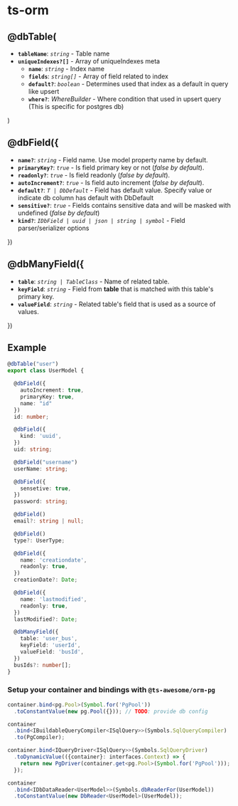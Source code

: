 # ts-orm

## @dbTable(
  * **`tableName`**: *`string`* - Table name
  * **`uniqueIndexes?[]`** - Array of uniqueIndexes meta
    * **`name`**: *`string`* - Index name
    * **`fields`**: *`string[]`* - Array of field related to index
    * **`default?`**: *`boolean`* - Determines used that index as a default in query like upsert
    * **`where?`**: *WhereBuilder* - Where condition that used in upsert query (This is specific for postgres db)

)

## @dbField({
  * **`name?`**: *`string`* - Field name. Use model property name by default.
  * **`primaryKey?`**: *`true`* - Is field primary key or not (*false by default*).
  * **`readonly?`**: *`true`* - Is field readonly (*false by default*).
  * **`autoIncrement?`**: *`true`* - Is field auto increment (*false by default*).
  * **`default?`**: *`T | DbDefault`* - Field has default value. Specify value or indicate db column has default with DbDefault
  * **`sensitive?`**: *`true`* - Fields contains sensitive data and will be masked with undefined (*false by default*)
  * **`kind?`**: *`IDbField | uuid | json | string | symbol`* - Field parser/serializer options

})

## @dbManyField({
  * **`table`**: *`string | TableClass`* - Name of related table.
  * **`keyField`**: *`string`* - Field from **table** that is matched with this table's primary key.
  * **`valueField`**: *`string`* - Related table's field that is used as a source of values.

})

## Example

```ts
@dbTable("user")
export class UserModel {

  @dbField({
    autoIncrement: true,
    primaryKey: true,
    name: "id"
  })
  id: number;

  @dbField({
    kind: 'uuid',
  })
  uid: string;

  @dbField("username")
  userName: string;

  @dbField({
    sensetive: true,
  })
  password: string;

  @dbField()
  email?: string | null;

  @dbField()
  type?: UserType;

  @dbField({
    name: 'creationdate',
    readonly: true,
  })
  creationDate?: Date;

  @dbField({
    name: 'lastmodified',
    readonly: true,
  })
  lastModified?: Date;

  @dbManyField({
    table: 'user_bus',
    keyField: 'userId',
    valueField: 'busId',
  })
  busIds?: number[];
}
```

### Setup your container and bindings with `@ts-awesome/orm-pg`

```ts
container.bind<pg.Pool>(Symbol.for('PgPool'))
  .toConstantValue(new pg.Pool({})); // TODO: provide db config

container
  .bind<IBuildableQueryCompiler<ISqlQuery>>(Symbols.SqlQueryCompiler)
  .to(PgCompiler);

container.bind<IQueryDriver<ISqlQuery>>(Symbols.SqlQueryDriver)
  .toDynamicValue(({container}: interfaces.Context) => {
    return new PgDriver(container.get<pg.Pool>(Symbol.for('PgPool')));
  });

container
  .bind<IDbDataReader<UserModel>>(Symbols.dbReaderFor(UserModel))
  .toConstantValue(new DbReader<UserModel>(UserModel));
```

